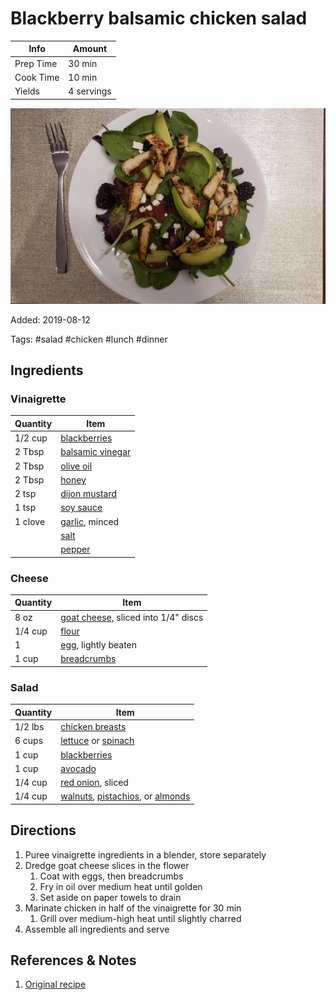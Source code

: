 # Blackberry balsamic chicken salad

| Info      | Amount     |
| --------- | ---------- |
| Prep Time | 30 min     |
| Cook Time | 10 min     |
| Yields    | 4 servings |

![Blackberry balsamic chicken salad](../_assets/blackberry-balsamic-salad.jpg)

Added: 2019-08-12

Tags: #salad #chicken #lunch #dinner

## Ingredients

### Vinaigrette

| Quantity | Item                                                      |
| -------- | --------------------------------------------------------- |
| 1/2 cup  | [blackberries](../_ingredients/blackberry.md)             |
| 2 Tbsp   | [balsamic vinegar](../_ingredients/balsamic%20vinegar.md) |
| 2 Tbsp   | [olive oil](../_ingredients/olive%20oil.md)               |
| 2 Tbsp   | [honey](../_ingredients/honey.md)                         |
| 2 tsp    | [dijon mustard](../_ingredients/dijon%20mustard.md)       |
| 1 tsp    | [soy sauce](../_ingredients/soy%20sauce.md)               |
| 1 clove  | [garlic](../_ingredients/garlic.md), minced               |
|          | [salt](../_ingredients/salt.md)                           |
|          | [pepper](../_ingredients/pepper.md)                       |

### Cheese

| Quantity | Item                                                                    |
| -------- | ----------------------------------------------------------------------- |
| 8 oz     | [goat cheese](../_ingredients/goat%20cheese.md), sliced into 1/4" discs |
| 1/4 cup  | [flour](../_ingredients/flour.md)                                       |
| 1        | [egg](../_ingredients/egg.md), lightly beaten                           |
| 1 cup    | [breadcrumbs](../_ingredients/breadcrumbs.md)                           |

### Salad

| Quantity | Item                                                                                                                         |
| -------- | ---------------------------------------------------------------------------------------------------------------------------- |
| 1/2 lbs  | [chicken breasts](../_ingredients/chicken%20breast.md)                                                                       |
| 6 cups   | [lettuce](../_ingredients/lettuce.md) or [spinach](../_ingredients/spinach.md)                                               |
| 1 cup    | [blackberries](../_ingredients/blackberry.md)                                                                                |
| 1 cup    | [avocado](../_ingredients/avocado.md)                                                                                        |
| 1/4 cup  | [red onion](../_ingredients/red%20onion.md), sliced                                                                          |
| 1/4 cup  | [walnuts](../_ingredients/walnuts.md), [pistachios](../_ingredients/pistachios.md), or [almonds](../_ingredients/almonds.md) |

## Directions

1. Puree vinaigrette ingredients in a blender, store separately
2. Dredge goat cheese slices in the flower
   1. Coat with eggs, then breadcrumbs
   2. Fry in oil over medium heat until golden
   3. Set aside on paper towels to drain
3. Marinate chicken in half of the vinaigrette for 30 min
   1. Grill over medium-high heat until slightly charred
4. Assemble all ingredients and serve

## References & Notes

1. [Original recipe](https://www.closetcooking.com/blackberry-balsamic-grilled-chicken/)
